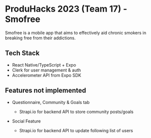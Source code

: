 # ProduHacks 2023 (Team 17) - Smofree

Smofree is a mobile app that aims to effectively aid chronic smokers in breaking free from their addictions.

## Tech Stack
* React Native/TypeScript + Expo
* Clerk for user management & auth
* Accelerometer API from Expo SDK

## Features not implemented
* Questionnaire, Community & Goals tab
    * Strapi.io for backend API to store community posts/goals
* Social Feature

    * Strapi.io for backend API to update following list of users